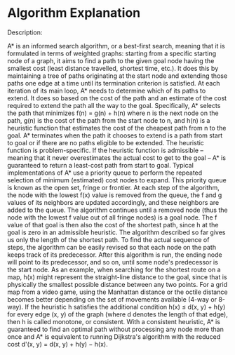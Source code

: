 # Algorithm Explanation

Description:

A* is an informed search algorithm, or a best-first search, meaning that it is formulated in terms of weighted graphs: starting from a specific starting node of a graph, it aims to find a path to the given goal node having the smallest cost (least distance travelled, shortest time, etc.). It does this by maintaining a tree of paths originating at the start node and extending those paths one edge at a time until its termination criterion is satisfied.
At each iteration of its main loop, A* needs to determine which of its paths to extend. It does so based on the cost of the path and an estimate of the cost required to extend the path all the way to the goal. Specifically, A* selects the path that minimizes
			f(n) = g(n) + h(n)
where n is the next node on the path, g(n) is the cost of the path from the start node to n, and h(n) is a heuristic function that estimates the cost of the cheapest path from n to the goal. A* terminates when the path it chooses to extend is a path from start to goal or if there are no paths eligible to be extended. The heuristic function is problem-specific. If the heuristic function is admissible – meaning that it never overestimates the actual cost to get to the goal – A* is guaranteed to return a least-cost path from start to goal.
Typical implementations of A* use a priority queue to perform the repeated selection of minimum (estimated) cost nodes to expand. This priority queue is known as the open set, fringe or frontier. At each step of the algorithm, the node with the lowest f(x) value is removed from the queue, the f and g values of its neighbors are updated accordingly, and these neighbors are added to the queue. The algorithm continues until a removed node (thus the node with the lowest f value out of all fringe nodes) is a goal node. The f value of that goal is then also the cost of the shortest path, since h at the goal is zero in an admissible heuristic.
The algorithm described so far gives us only the length of the shortest path. To find the actual sequence of steps, the algorithm can be easily revised so that each node on the path keeps track of its predecessor. After this algorithm is run, the ending node will point to its predecessor, and so on, until some node's predecessor is the start node.
As an example, when searching for the shortest route on a map, h(x) might represent the straight-line distance to the goal, since that is physically the smallest possible distance between any two points. For a grid map from a video game, using the Manhattan distance or the octile distance becomes better depending on the set of movements available (4-way or 8-way).
If the heuristic h satisfies the additional condition h(x) ≤ d(x, y) + h(y) for every edge (x, y) of the graph (where d denotes the length of that edge), then h is called monotone, or consistent. With a consistent heuristic, A* is guaranteed to find an optimal path without processing any node more than once and A* is equivalent to running Dijkstra's algorithm with the reduced cost d'(x, y) = d(x, y) + h(y) − h(x).



